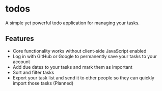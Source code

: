 # todos

A simple yet powerful todo application for managing your tasks.

## Features

- Core functionality works without client-side JavaScript enabled
- Log in with GitHub or Google to permanently save your tasks to your account
- Add due dates to your tasks and mark them as important
- Sort and filter tasks
- Export your task list and send it to other people so they can quickly import those tasks (Planned)
